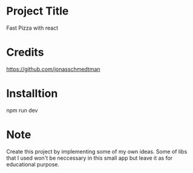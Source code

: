 # Project Title

Fast Pizza with react

# Credits

https://github.com/jonasschmedtman

# Installtion

npm run dev

# Note

Create this project by implementing some of my own ideas. Some of libs that I used won't be neccessary in this small app but leave it as for educational purpose.
